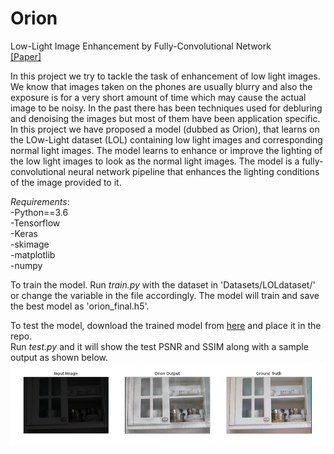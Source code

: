 # Orion
Low-Light Image Enhancement by Fully-Convolutional Network <br>
[[Paper]](https://drive.google.com/open?id=18MJJTRw5DxxidpWpseMDuY3jvHc4lnKK)

In this project we try to tackle the task of enhancement of low light images. We know that images taken on the phones are usually blurry and also the exposure is for a very short amount of time which may cause the actual image to be noisy. In the past there has been techniques used for debluring and denoising the images but most of them have been application specific. In this project we have proposed a model (dubbed as Orion), that learns on the LOw-Light dataset (LOL) containing low light images and corresponding normal light images. The model learns to enhance or improve the lighting of the low light images to look as the normal light images. The model is a fully-convolutional neural network pipeline that enhances the lighting conditions of the image provided to it.

*Requirements*:<br>
-Python==3.6<br>
-Tensorflow<br>
-Keras<br>
-skimage<br>
-matplotlib<br>
-numpy<br>

To train the model. Run *train.py* with the dataset in 'Datasets/LOLdataset/' or change the variable in the file accordingly. The model will train and save the best model as 'orion_final.h5'.
<br>

To test the model, download the trained model from [here]( https://drive.google.com/file/d/1Qk7R7IJQahPMgzW02fRPd9ujaNc5TlFr/view?usp=sharing) and place it in the repo. <br>Run *test.py* and it will show the test PSNR and SSIM along with a sample output as shown below.
![Results](OUTPUT.png "Results")

